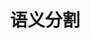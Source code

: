 ---
title: 语义分割
menu: 
  sidebar:
    name: 语义分割
    identifier: cv-image-segment
    parent: cv
    weight: 55
---